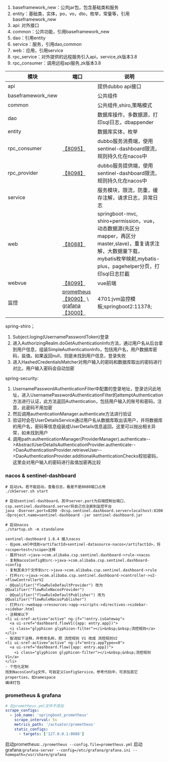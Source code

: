 1. baseframework_new：公共jar包，包含基础类和服务
2. entity：基础类，实体，po，vo，dto，枚举，常量等，引用baseframework_new
3. api: 对外接口
4. common：公共功能，引用baseframework_new
5. dao：引用entity
6. service：服务，引用dao,common
7. web：应用，引用service
8. rpc_service：对外提供的远程服务引入api，service,zk版本3.8
8. rpc_consumer：调用远程api服务,zk版本3.8

|模块|端口|说明|
|---|---|---|
|api||提供dubbo api接口|
|baseframework_new||公共组件|
|common||公共组件,shiro,策略模式|
|dao||数据库操作，多数据源，打印sql日志，dbappender|
|entity||数据库实体，枚举|
|rpc_consumer|[【8095】](http://localhost:8095)|dubbo服务消费端，使用sentinel-dashboard限流，规则持久化在nacos中|
|rpc_provider|[【8098】](http://localhost:8098)|dubbo服务提供端，使用sentinel-dashboard限流，规则持久化在nacos中|
|service||服务模块，限流，防重，缓存注解，请求日志，异常日志|
|web|[【8088】](http://localhost:8088)|springboot-mvc, shiro+permission，vue，动态数据源(先区分mapper，再区分master,slave)，重复请求注解，大数据量下载，mybatis枚举映射,mybatis-plus，pagehelper分页，打印sql日志拦截|
|webvue|[【8099】](http://localhost:8099)|vue前端|
|监控|[prometheus【9090】](http://localhost:9090) \ [grafana【3000】](http://localhost:3000)|4701:jvm监控模板;springboot2:11378;|

spring-shiro；
1. Subject.loging(UsernamePasswordToken)登录
2. 进入AuthorizingRealm.doGetAuthenticationInfo方法，通过用户名从后台拿到用户信息，组装SimpleAuthenticationInfo，包括用户名，用户数据库密码，盐值。如果返回null，则是未找到用户信息，登录失败
3. 进入HashedCredentialsMatcher对用户输入的密码和数据库取出的密码进行对比，用户输入密码会自动加密

spring-security:
1. UsernamePasswordAuthenticationFilter中配置的登录地址，登录访问此地址，进入UsernamePasswordAuthenticationFilter的attemptAuthentication方法进行认证，此方法返回Authentication，包括用户输入的账号和密码，注意，此密码不用加密
2. 然后调用authenticationManager.authenticate方法进行验证
3. 验证时会在UserDetailsService通过用户名从数据库取出该用户，并将数据库的用户名，密码等信息组装成UserDetails信息返回，这里可以抛出相关异常，如未找到用户
4. 调用path:authenticationManager(ProviderManager).authenticate-->AbstractUserDetailsAuthenticationProvider.authenticate-->DaoAuthenticationProvider.retrieveUser-->DaoAuthenticationProvider.additionalAuthenticationChecks校验密码，这里会对用户输入的密码进行盐值加密再比较

### nacos & sentinel-dashboard
``` shell
# 启动zk。若不能启动，查看日志，看是不是8080端口占用
./zkServer.sh start

# 启动sentinel-dashboard。其中server.port为后端控制台端口，csp.sentinel.dashboard.server将自己也注册到监控平台
java -Dserver.port=8200 -Dcsp.sentinel.dashboard.server=localhost:8200 -Dproject.name=sentinel-dashboard -jar sentinel-dashboard.jar

# 启动nacos
./startup.sh -m standalone
```
``` shell
sentinel-dashboard 1.8.4 接入nacos
- 在pom.xml中找到<artifactId>sentinel-datasource-nacos</artifactId>，将<scope>test</scope>注释
- 展开test->java->com.alibaba.csp.sentinel.dashboard->rule->nacos
- 复制NacosConfig到src->java->com.alibaba.csp.sentinel.dashboard->config
- 复制其余3个文件到src->java->com.alibaba.csp.sentinel.dashboard->rule
- 打开src->java->com.alibaba.csp.sentinel.dashboard->controller->v2->FlowControllerV2
- @Qualifier("flowRuleDefaultProvider") 改为 @Qualifier("flowRuleNacosProvider")
- @Qualifier("flowRuleDefaultPublisher") 改为 @Qualifier("flowRuleNacosPublisher")
- 打开src->webapp->resources->app->scripts->directives->sidebar->sidebar.html
- 注释掉以下
<li ui-sref-active="active" ng-if="!entry.isGateway">
  <a ui-sref="dashboard.flowV1({app: entry.app})">
  <i class="glyphicon glyphicon-filter"></i>&nbsp;&nbsp;流控规则</a>
</li>
- 取消如下注释，并修改名称，把 流控规则 V1 改成 流控规则V2
<li ui-sref-active="active" ng-if="entry.appType==0">
  <a ui-sref="dashboard.flow({app: entry.app})">
    <i class="glyphicon glyphicon-filter"></i>&nbsp;&nbsp;流控规则 V1</a>
</li>
- 个性化定制
找到NacosConfig文件，可自定义ConfigService，参考代码中，可添加其它properties，如namespace
编译打包
```

### prometheus & grafana
``` yml
# 在prometheus.yml文件不添加
scrape_configs:
  - job_name: 'springboot_prometheus'
    scrape_interval: 5s
    metrics_path: '/actuator/prometheus'
    static_configs:
      - targets: ['127.0.0.1:8088']
```
启动prometheus:`./prometheus --config.file=prometheus.yml`
启动grafana:`grafana-server --config=/etc/grafana/grafana.ini --homepath=/usr/share/grafana`